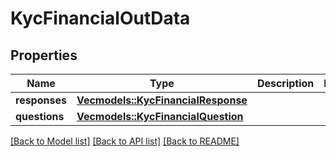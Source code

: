 # KycFinancialOutData

## Properties

Name | Type | Description | Notes
------------ | ------------- | ------------- | -------------
**responses** | [**Vec<models::KycFinancialResponse>**](KycFinancialResponse.md) |  | 
**questions** | [**Vec<models::KycFinancialQuestion>**](KycFinancialQuestion.md) |  | 

[[Back to Model list]](../README.md#documentation-for-models) [[Back to API list]](../README.md#documentation-for-api-endpoints) [[Back to README]](../README.md)



